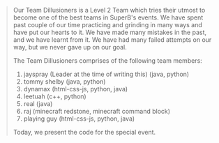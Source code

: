 > Our Team Dillusioners is a Level 2 Team which tries their utmost to become one of the best teams in SuperB's events.
> We have spent past couple of our time practicing and grinding in many ways and have put our hearts to it.
> We have made many mistakes in the past, and we have learnt from it. We have had many failed attempts on our way, but we never gave up on our goal.
> 
> The Team Dillusioners comprises of the following team members:
>   1. jayspray (Leader at the time of writing this) (java, python)
>   2. tommy shelby (java, python)
>   3. dynamax (html-css-js, python, java)
>   4. leetuah (c++, python)
>   5. real (java)
>   6. raj (minecraft redstone, minecraft command block)
>   7. playing guy (html-css-js, python, java)
> 
> Today, we present the code for the special event.
